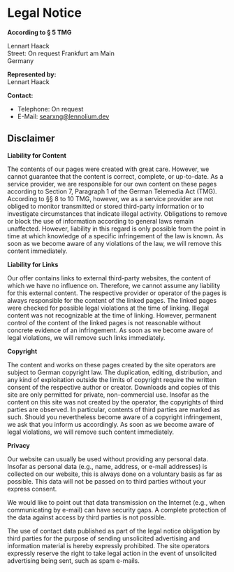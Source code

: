 # Legal Notice

**According to § 5 TMG**

Lennart Haack  
Street: On request 
Frankfurt am Main  
Germany  

**Represented by:**  
Lennart Haack  

**Contact:**  
- Telephone: On request
- E-Mail: [searxng@lennolium.dev](mailto:searxng@lennolium.dev)

## Disclaimer

**Liability for Content**

The contents of our pages were created with great care. However, we cannot guarantee that the content is correct, complete, or up-to-date. As a service provider, we are responsible for our own content on these pages according to Section 7, Paragraph 1 of the German Telemedia Act (TMG). According to §§ 8 to 10 TMG, however, we as a service provider are not obliged to monitor transmitted or stored third-party information or to investigate circumstances that indicate illegal activity. Obligations to remove or block the use of information according to general laws remain unaffected. However, liability in this regard is only possible from the point in time at which knowledge of a specific infringement of the law is known. As soon as we become aware of any violations of the law, we will remove this content immediately.

**Liability for Links**

Our offer contains links to external third-party websites, the content of which we have no influence on. Therefore, we cannot assume any liability for this external content. The respective provider or operator of the pages is always responsible for the content of the linked pages. The linked pages were checked for possible legal violations at the time of linking. Illegal content was not recognizable at the time of linking. However, permanent control of the content of the linked pages is not reasonable without concrete evidence of an infringement. As soon as we become aware of legal violations, we will remove such links immediately.

**Copyright**

The content and works on these pages created by the site operators are subject to German copyright law. The duplication, editing, distribution, and any kind of exploitation outside the limits of copyright require the written consent of the respective author or creator. Downloads and copies of this site are only permitted for private, non-commercial use. Insofar as the content on this site was not created by the operator, the copyrights of third parties are observed. In particular, contents of third parties are marked as such. Should you nevertheless become aware of a copyright infringement, we ask that you inform us accordingly. As soon as we become aware of legal violations, we will remove such content immediately.

**Privacy**

Our website can usually be used without providing any personal data. Insofar as personal data (e.g., name, address, or e-mail addresses) is collected on our website, this is always done on a voluntary basis as far as possible. This data will not be passed on to third parties without your express consent.

We would like to point out that data transmission on the Internet (e.g., when communicating by e-mail) can have security gaps. A complete protection of the data against access by third parties is not possible.

The use of contact data published as part of the legal notice obligation by third parties for the purpose of sending unsolicited advertising and information material is hereby expressly prohibited. The site operators expressly reserve the right to take legal action in the event of unsolicited advertising being sent, such as spam e-mails.
